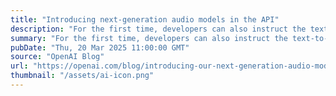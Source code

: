 ```yaml
---
title: "Introducing next-generation audio models in the API"
description: "For the first time, developers can also instruct the text-to-speech model to speak in a specific way—for example, “talk like a sympathetic customer service agent”—unlocking a new level of customization for voice agents."
summary: "For the first time, developers can also instruct the text-to-speech model to speak in a specific way—for example, “talk like a sympathetic customer service agent”—unlocking a new level of customization for voice agents."
pubDate: "Thu, 20 Mar 2025 11:00:00 GMT"
source: "OpenAI Blog"
url: "https://openai.com/blog/introducing-our-next-generation-audio-models"
thumbnail: "/assets/ai-icon.png"
---
```


